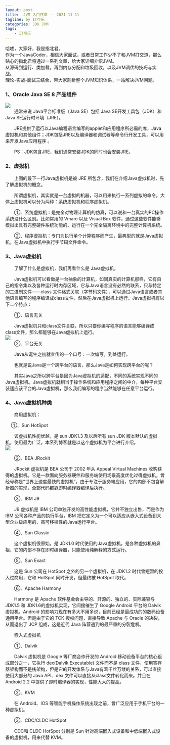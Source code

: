 ```yaml
---
layout: post
title:  JVM 入门序章 -- 2021-11-11
tagline: by IT可乐
categories: JDK JVM
tags: 
    - IT可乐
---
```


哈喽，大家好，我是指北君。  
作为一个JavaCoder，相信大家面试，或者日常工作少不了和JVM打交道，那么贴心的指北君将通过一系列文章，给大家详细介绍JVM。  
从源码到运行、类加载，再到内存分配和垃圾回收，以及JVM调优的技巧与实战。  
理论-实战-面试三结合，带大家剖析整个JVM知识体系，一站解决JVM问题。  
<!--more-->
### 1、Oracle Java SE 8 产品组件
![](http://www.javanorth.cn/assets/images/2021/itcore/jvm-00-00.png)  
　　通常来说 Java平台标准版（Java SE）包括 Java SE开发工具包（JDK）和Java SE运行时环境（JRE）。

　　JRE提供了运行以Java编程语言编写的applet和应用程序所必需的库，Java虚拟机和其他组件；JDK包括JRE以及编译器和调试器等命令行开发工具，可以用来开发Java应用程序 。

　　PS：JDK包含JRE，我们通常安装JDK的同时也会安装JRE。

### 2、虚拟机
　　上图的最下一行Java虚拟机是被 JRE 所包含，我们在介绍Java虚拟机时，先了解虚拟机的概念。

　　所谓虚拟机，其实就是一台虚拟的机器，可以用来执行一系列虚拟的命令。大体上虚拟机可以分为两种：系统虚拟机和程序虚拟机。

　　①、系统虚拟机：是完全对物理计算机的仿真，可以说和一台真实的PC操作系统没什么区别。比如常用的 Vmare 以及 Visual Box 软件，通过这些软件能够模拟出具有完整硬件系统功能的、运行在一个完全隔离环境中的完整计算机系统。

　　②、程序虚拟机：专门为执行单个计算程序而产生，最典型的就是Java虚拟机，在Java虚拟机中执行字节码文件命令。  
### 3、Java虚拟机
　　了解了什么是虚拟机，我们再看什么是 Java虚拟机。

　　Java虚拟机可以看做是一台抽象的计算机，如同真实的计算机那样，它有自己的指令集以及各种运行时内存区域，它与Java语言没有必然的联系，只与特定的二进制文件——class 文件格式关联（字节码文件），可以通过Java语言或者其他语言编写的程序编译成class文件，然后在Java虚拟机上运行。Java虚拟机有以下二个特点：

　　①、语言无关

　　Java虚拟机只和class文件关联，所以只要你编写程序的语言能够编译成class文件，那么都能够在Java虚拟机上运行。  
![](http://www.javanorth.cn/assets/images/2021/itcore/jvm-00-01.png)  
　　②、平台无关

　　Java从诞生之初就宣传的一个口号：一次编写，到处运行。

　　也就是说Java是一个跨平台的语言，那么Java是如何实现跨平台的呢？

　　其实Java之所以跨平台是因为Java虚拟机的适配，不同的系统实现不同的Java虚拟机。Java虚拟机就相当于操作系统和应用程序之间的中介，每种平台安装适应该平台的Java虚拟机，那么我们编写的程序当然能够在任意平台运行。  
### 4、Java虚拟机种类
　　商用虚拟机：

 　 ①、Sun HotSpot

　　该虚拟机性能优越，是 sun JDK1.3 及以后所有 sun JDK 版本默认的虚拟机，使用最为广泛，本系列博客就是以这个虚拟机为平台进行介绍。    
![](http://www.javanorth.cn/assets/images/2021/itcore/jvm-00-03.png)  

　　②、BEA  JRockit

　　JRockit 虚拟机是 BEA 公司于 2002 年从 Appeal Virtual Machines 收购获得的虚拟机。它是一款面向服务器硬件和服务端使用场景高度优化过得虚拟机，曾经号称是“世界上速度最快的虚拟机”。由于专注于服务端应用，它的内部不包含解析器的实现，全部代码都靠即时编译器编译后执行。

　　③、IBM J9

　　J9 虚拟机是 IBM 公司单独开发的高性能虚拟机，它并不独立出售，而是作为 IBM 公司各种产品的执行平台，IBM 把它定义为一个可以适应从嵌入式设备到大型企业级应用的、高可移植性的Java运行平台。

　　④、Sun Classic 

　　这个虚拟机很原始，是 JDK1.0 时代使用的Java虚拟机，是各种虚拟机的鼻祖，它的内部不存在即时编译器，只能使用纯解释的方式运行。

　　⑤、Sun Exact 

　　这是 Sun 公司在 HotSpot 之外的另一个虚拟机，在 JDK1.2 时代曾短暂的投入过商用，它和 HotSpot 同时开发，但最终被 HotSpot 取代。

　　⑥、Apache Harmony 

　　Harmony 是 Apache 软件基金会主导的、开源的、独立的、实际兼容与 JDK1.5 和 JDK1.6的虚拟机实现，它间接催生了 Google Android 平台的 Dalvik 虚拟机，Android 的影响力现在有多大不用多说，目前已经是最成功的的数码设备通用平台。但是由于它的 TCK 授权问题，直接导致 Apache 与 Oracle 的决裂，从而退出了 JCP 组成，这是近代 Java 阵营遇到的最严重的分裂危机。

　　嵌入式虚拟机

　　①、Dalvik

　　Dalvik 虚拟机是 Google 等厂商合作开发的 Android 移动设备平台的核心组成部分之一，它执行 dex(Dalvik Executable) 文件而不是 class 文件，使用寄存器架构而不是栈架构，但是它的开发体系与Java有着千丝万缕的关系，可以直接使用大部分的 Java API、dex 文件可以直接从class文件转化而来。并且在 Android 2.2 中提供了即时编译器的实现，性能大大的提高。

　　②、KVM

　　在 Android、IOS 等智能手机操作系统出现之前，曾广泛应用于手机平台的一种虚拟机。

　　③、CDC/CLDC HotSpot

　　CDC和 CLDC HotSpot 分别是 Sun 针对高端嵌入式设备和中低端嵌入式设备的虚拟机，用来代替 KVM。



